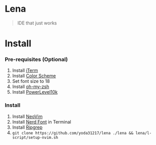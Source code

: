 # Lena

> IDE that just works

# Install

### Pre-requisites (Optional)

1. Install [iTerm](https://iterm2.com/)
1. Install [Color Scheme](https://iterm2colorschemes.com/)
1. Set font size to 18
1. Install [oh-my-zsh](https://ohmyz.sh/)
1. Install [PowerLevel10k](https://github.com/romkatv/powerlevel10k)

### Install

1. Install [NeoVim](https://neovim.io/)
1. Install [Nerd Font](https://www.nerdfonts.com/) in Terminal
1. Install [Ripgrep](https://github.com/BurntSushi/ripgrep)
1. `git clone https://github.com/yoda31217/lena ./lena && lena/l-script/setup-nvim.sh`

